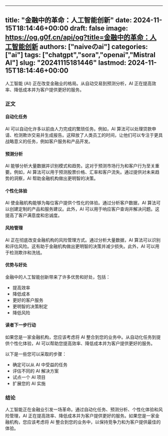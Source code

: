 
---
title: "金融中的革命：人工智能创新"
date: 2024-11-15T18:14:46+00:00
draft: false
image: https://og.g0f.cn/api/og?title=金融中的革命：人工智能创新
authors: ["naiveのai"]
categories: ["ai"]
tags: ["chatgpt","sora","openai","Mistral AI"]
slug: "20241115181446"
lastmod: 2024-11-15T18:14:46+00:00
---
人工智能 (AI) 正在改变金融业的格局。从自动交易到预测分析，AI 正在提高效率、降低成本并为客户提供更好的服务。

### 正文

#### 自动化任务

AI 可以自动化许多以前由人力完成的繁琐任务。例如，AI 算法可以处理贷款申请、检测欺诈交易并生成报告。这释放了人类员工的时间，让他们可以专注于更具战略意义的任务，例如客户服务和产品开发。

#### 预测分析

AI 能够分析大量数据并识别模式和趋势。这对于预测市场行为和客户行为至关重要。例如，AI 算法可以用于预测股票价格、汇率和客户流失。通过提供对未来趋势的洞察，AI 帮助金融机构做出更明智的决策。

#### 个性化体验

AI 使金融机构能够为每位客户提供个性化的体验。通过分析客户数据，AI 算法可以创建定制的产品和服务建议。此外，AI 可以用于响应客户查询并解决问题。这提高了客户满意度和忠诚度。

#### 风险管理

AI 正在彻底改变金融机构的风险管理方式。通过分析大量数据，AI 算法可以识别和评估风险。这有助于金融机构做出更明智的决策并减少损失。此外，AI 可以用于检测欺诈和洗钱。

#### 优势与好处

金融中的人工智能创新带来了许多优势和好处，包括：

* 提高效率
* 降低成本
* 更好的客户服务
* 更明智的决策制定
* 降低风险

#### 读者下一步行动

如果您是一家金融机构，您应该考虑将 AI 整合到您的业务中。从自动化任务到提供个性化体验，AI 可以帮助您提高效率、降低成本并为客户提供更好的服务。

以下是一些您可以采取的步骤：

* 确定可以从 AI 中受益的任务
* 评估不同的 AI 解决方案
* 试点一个 AI 项目
* 扩展您的 AI 实施

### 结论

人工智能正在金融业引发一场革命。通过自动化任务、预测分析、个性化体验和风险管理，AI 正在提高效率、降低成本并为客户提供更好的服务。如果您是一家金融机构，您应该考虑将 AI 整合到您的业务中，以保持竞争力和为客户提供最佳的体验。